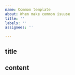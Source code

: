```yaml
---
name: Common template
about: When make common isuuse
title: ''
labels: ''
assignees: ''

---
```


## title

## content
